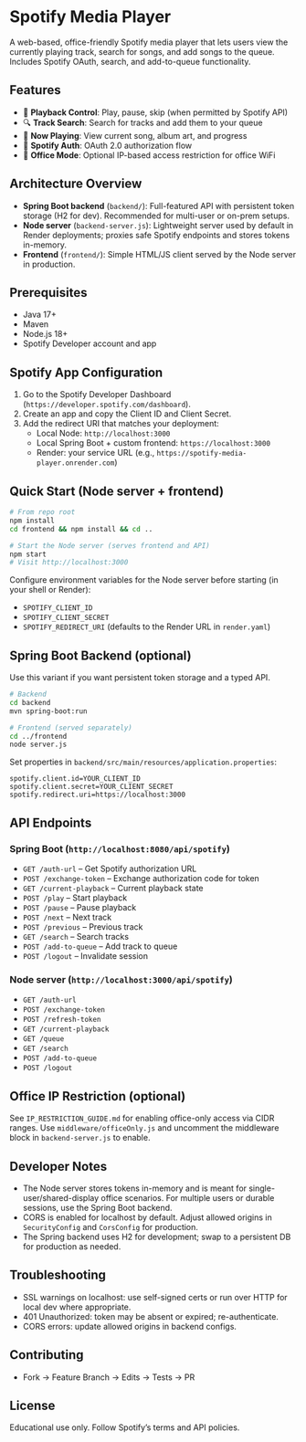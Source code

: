 # Spotify Media Player

A web-based, office-friendly Spotify media player that lets users view the currently playing track, search for songs, and add songs to the queue. Includes Spotify OAuth, search, and add-to-queue functionality.

## Features

- 🎵 **Playback Control**: Play, pause, skip (when permitted by Spotify API)
- 🔍 **Track Search**: Search for tracks and add them to your queue
- 👀 **Now Playing**: View current song, album art, and progress
- 🔐 **Spotify Auth**: OAuth 2.0 authorization flow
- 🏢 **Office Mode**: Optional IP-based access restriction for office WiFi

## Architecture Overview

- **Spring Boot backend** (`backend/`): Full-featured API with persistent token storage (H2 for dev). Recommended for multi-user or on-prem setups.
- **Node server** (`backend-server.js`): Lightweight server used by default in Render deployments; proxies safe Spotify endpoints and stores tokens in-memory.
- **Frontend** (`frontend/`): Simple HTML/JS client served by the Node server in production.

## Prerequisites

- Java 17+
- Maven
- Node.js 18+
- Spotify Developer account and app

## Spotify App Configuration

1. Go to the Spotify Developer Dashboard (`https://developer.spotify.com/dashboard`).
2. Create an app and copy the Client ID and Client Secret.
3. Add the redirect URI that matches your deployment:
   - Local Node: `http://localhost:3000`
   - Local Spring Boot + custom frontend: `https://localhost:3000`
   - Render: your service URL (e.g., `https://spotify-media-player.onrender.com`)

## Quick Start (Node server + frontend)

```bash
# From repo root
npm install
cd frontend && npm install && cd ..

# Start the Node server (serves frontend and API)
npm start
# Visit http://localhost:3000
```

Configure environment variables for the Node server before starting (in your shell or Render):
- `SPOTIFY_CLIENT_ID`
- `SPOTIFY_CLIENT_SECRET`
- `SPOTIFY_REDIRECT_URI` (defaults to the Render URL in `render.yaml`)

## Spring Boot Backend (optional)

Use this variant if you want persistent token storage and a typed API.

```bash
# Backend
cd backend
mvn spring-boot:run

# Frontend (served separately)
cd ../frontend
node server.js
```

Set properties in `backend/src/main/resources/application.properties`:
```properties
spotify.client.id=YOUR_CLIENT_ID
spotify.client.secret=YOUR_CLIENT_SECRET
spotify.redirect.uri=https://localhost:3000
```

## API Endpoints

### Spring Boot (`http://localhost:8080/api/spotify`)
- `GET /auth-url` – Get Spotify authorization URL
- `POST /exchange-token` – Exchange authorization code for token
- `GET /current-playback` – Current playback state
- `POST /play` – Start playback
- `POST /pause` – Pause playback
- `POST /next` – Next track
- `POST /previous` – Previous track
- `GET /search` – Search tracks
- `POST /add-to-queue` – Add track to queue
- `POST /logout` – Invalidate session

### Node server (`http://localhost:3000/api/spotify`)
- `GET /auth-url`
- `POST /exchange-token`
- `POST /refresh-token`
- `GET /current-playback`
- `GET /queue`
- `GET /search`
- `POST /add-to-queue`
- `POST /logout`

## Office IP Restriction (optional)

See `IP_RESTRICTION_GUIDE.md` for enabling office-only access via CIDR ranges. Use `middleware/officeOnly.js` and uncomment the middleware block in `backend-server.js` to enable.

## Developer Notes

- The Node server stores tokens in-memory and is meant for single-user/shared-display office scenarios. For multiple users or durable sessions, use the Spring Boot backend.
- CORS is enabled for localhost by default. Adjust allowed origins in `SecurityConfig` and `CorsConfig` for production.
- The Spring backend uses H2 for development; swap to a persistent DB for production as needed.

## Troubleshooting

- SSL warnings on localhost: use self-signed certs or run over HTTP for local dev where appropriate.
- 401 Unauthorized: token may be absent or expired; re-authenticate.
- CORS errors: update allowed origins in backend configs.

## Contributing

- Fork → Feature Branch → Edits → Tests → PR

## License

Educational use only. Follow Spotify’s terms and API policies.

